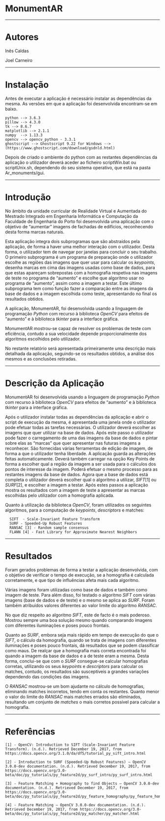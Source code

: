 # MonumentAR

----------------------

# Autores

Inês Caldas

Joel Carneiro


----------------------

# Instalação

Antes de executar a aplicação é necessário instalar as dependências da mesma. As versões em que a aplicação foi desenvolvida encontram-se em baixo.

```
python --> 3.6.3
pillow --> 4.3.0
tk --> 8.6.7
matplotlib --> 2.1.1
numpy  --> 1.13.3
opencv --> opencv_python - 3.3.1
ghostscript --> Ghostscript 9.22 for Windows --> (https://www.ghostscript.com/download/gsdnld.html)

```


Depois de criado o ambiente do python com as restantes dependências da aplicação o utilizador deverá aceder ao ficheiro scriptWin.bat ou scriptUnix.sh, dependendo do seu sistema operativo, que está na pasta Ar_monuments/gui.


----------------------

# Introdução

No âmbito da unidade curricular de Realidade Virtual e Aumentada do Mestrado Integrado em Engenharia Informática e Computação da Faculdade de Engenharia do Porto foi desenvolvida uma aplicação com o objetivo de “aumentar” imagens de fachadas de edifícios, reconhecendo desta forma marcas naturais.

Esta aplicação integra dois subprogramas que são abstraídos pela aplicação, de forma a haver uma melhor interação com o utilizador. Desta forma, o utilizador tem de navegar por janelas para concluir o seu trabalho. O primeiro subprograma é um programa de preparação onde o utilizador escolhe as regiões das imagens que quer usar para calcular os *keypoints*, desenha marcas em cima das imagens usadas como base de dados, para que estas apareçam sobrepostas com a homografia respetiva nas imagens de teste no programa de “aumento” e escolhe que algoritmo usar no programa de “aumento”, assim como a imagem a testar. Este último subprograma tem como função fazer a comparação entre as imagens da base de dados e a imagem escolhida como teste, apresentando no final os resultados obtidos.

A aplicação, MonumentAR, foi desenvolvida usando a linguagem de programação *Python* com recurso à biblioteca *OpenCV* para efeitos de “aumento” e à biblioteca *tkinter* para a interface gráfica.

MonumentAR mostrou-se capaz de resolver os problemas de teste com eficiência, contudo a sua velocidade depende proporcionalmente dos algoritmos escolhidos pelo utilizador.

No restante relatório será apresentada primeiramente uma descrição mais detalhada da aplicação, seguindo-se os resultados obtidos, a análise dos mesmos e as conclusões retiradas.


----------------------

# Descrição da Aplicação

MonumentAR foi desenvolvida usando a linguagem de programação *Python* com recurso à biblioteca *OpenCV* para efeitos de “aumento” e à biblioteca *tkinter* para a interface gráfica. 

Após o utilizador instalar todas as dependências da aplicação e abrir o script de execução da mesma, é apresentada uma janela onde o utilizador pode efetuar todas as tarefas necessárias.
O utilizador deverá escolher as imagens que quer utilizar na base de dados. Após este passo o utilizador pode fazer o carregamento de uma das imagens da base de dados e pintar sobre elas as “marcas” que quer apresentar nas futuras imagens a reconhecer. São fornecidas várias ferramentas de edição de imagem, de forma a que o utilizador tenha liberdade. A aplicação guarda as alterações feitas automaticamente. 
Deverá também carregar na opção Key Points de forma a escolher qual a região da imagem a ser usada para o cálculos dos pontos de interesse da imagem. Poderá efetuar o mesmo processo para as restantes imagens da base de dados.
Agora que a base de dados está completa o utilizador deverá escolher qual o algoritmo a utilizar, *SIFT*[1] ou *SURF*[2], e escolher a imagem a testar.
Após estes passos a aplicação mostra os resultados com a imagem de teste a apresentar as marcas escolhidas pelo utilizador com a homografia aplicada. 

Quanto à utilização da biblioteca *OpenCV*, foram utilizados os seguintes algoritmos, para a computação de *keypoints*, *descriptors* e matches:
```
  SIFT  - Scale-Invariant Feature Transform
  SURF - Speeded-Up Robust Features
  RANSAC [3] - Random sample consensus
  FLANN [4] - Fast Library for Approximate Nearest Neighbors 
```

----------------------

# Resultados

Foram gerados problemas de forma a testar a aplicação desenvolvida, com o objetivo de verificar o tempo de execução, se a homografia é calculada corretamente, e que tipo de influências afeta mais cada algoritmo.

Várias imagens foram utilizadas como base de dados e também como imagem de teste. Para além disso, foi testado o algoritmo *SIFT* com várias imagens (base de dados e de teste) e o mesmo se aplica ao *SURF*. Foram também atribuídos valores diferentes ao valor limite do algoritmo *RANSAC*.
	
No que diz respeito ao algoritmo *SIFT*, este de facto é o mais poderoso. Mostrou sempre uma boa solução mesmo quando comparando imagens com diferentes iluminações e poses pouco frontais.
  
Quanto ao *SURF*, embora seja mais rápido em tempo de execução do que o *SIFT*, o cálculo da homografia, quando se trata de imagens com diferentes iluminações e poses pouco frontais, dá resultados que se podem classificar como maus. De realçar que a homografia mais correta encontrada foi quando a imagem da base de dados e a de teste eram a mesma. Desta forma, conclui-se que com o *SURF* consegue-se calcular homografias corretas, utilizando os seus *keypoints* e *descriptors* para calcular os matches, contudo, os resultados são susceptíveis a grandes variações dependendo das condições das imagens.
  
O *RANSAC* mostrou-se um bom ajudante no cálculo de homografias, eliminando matches incorretos, tendo em conta os restantes. Quanto menor o valor do limite do *RANSAC* mais matches errados são eliminados, resultando um conjunto de *matches* o mais corretos possível para calcular a homografia.


----------------------

# Referências

```
[1] - OpenCV: Introduction to SIFT (Scale-Invariant Feature Transform). (n.d.). Retrieved December 19, 2017, from https://docs.opencv.org/3.1.0/da/df5/tutorial_py_sift_intro.html

[2] - Introduction to SURF (Speeded-Up Robust Features) — OpenCV 3.0.0-dev documentation. (n.d.). Retrieved December 19, 2017, from https://docs.opencv.org/3.0-beta/doc/py_tutorials/py_feature2d/py_surf_intro/py_surf_intro.html

[3] - Feature Matching + Homography to find Objects — OpenCV 3.0.0-dev documentation. (n.d.). Retrieved December 19, 2017, from https://docs.opencv.org/3.0-beta/doc/py_tutorials/py_feature2d/py_feature_homography/py_feature_homography.html

[4] - Feature Matching — OpenCV 3.0.0-dev documentation. (n.d.). Retrieved December 19, 2017, from https://docs.opencv.org/3.0-beta/doc/py_tutorials/py_feature2d/py_matcher/py_matcher.html
```

